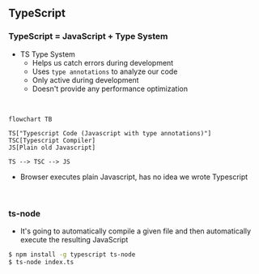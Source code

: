 ## TypeScript

### TypeScript = JavaScript + Type System

-   TS Type System
    -   Helps us catch errors during development
    -   Uses `type annotations` to analyze our code
    -   Only active during development
    -   Doesn't provide any performance optimization

<br>

```mermaid
flowchart TB

TS["Typescript Code (Javascript with type annotations)"]
TSC[Typescript Compiler]
JS[Plain old Javascript]

TS --> TSC --> JS
```

-   Browser executes plain Javascript, has no idea we wrote Typescript

<br>

### ts-node

-   It's going to automatically compile a given file and then automatically execute the resulting JavaScript

```sh
$ npm install -g typescript ts-node
$ ts-node index.ts
```

<br>
